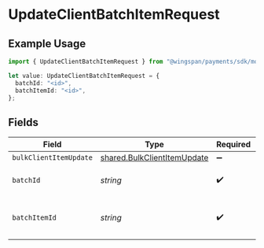 # UpdateClientBatchItemRequest

## Example Usage

```typescript
import { UpdateClientBatchItemRequest } from "@wingspan/payments/sdk/models/operations";

let value: UpdateClientBatchItemRequest = {
  batchId: "<id>",
  batchItemId: "<id>",
};
```

## Fields

| Field                                                                             | Type                                                                              | Required                                                                          | Description                                                                       |
| --------------------------------------------------------------------------------- | --------------------------------------------------------------------------------- | --------------------------------------------------------------------------------- | --------------------------------------------------------------------------------- |
| `bulkClientItemUpdate`                                                            | [shared.BulkClientItemUpdate](../../../sdk/models/shared/bulkclientitemupdate.md) | :heavy_minus_sign:                                                                | N/A                                                                               |
| `batchId`                                                                         | *string*                                                                          | :heavy_check_mark:                                                                | Unique identifier for a batch                                                     |
| `batchItemId`                                                                     | *string*                                                                          | :heavy_check_mark:                                                                | Unique identifier for an item in a batch                                          |